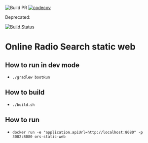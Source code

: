 ![Build PR](https://github.com/mkazinauskas/online-radio-search-static-web/workflows/Build%20PR/badge.svg?branch=master)
[![codecov](https://codecov.io/gh/mkazinauskas/online-radio-search-static-web/branch/master/graph/badge.svg)](https://codecov.io/gh/mkazinauskas/online-radio-search-static-web)

Deprecated:

[![Build Status](https://travis-ci.com/mkazinauskas/online-radio-search-static-web.svg?branch=master)](https://travis-ci.com/mkazinauskas/online-radio-search-static-web)

# Online Radio Search static web

## How to run in dev mode
* `./gradlew bootRun`

## How to build
* `./build.sh`

## How to run
* `docker run -e "application.apiUrl=http://localhost:8080" -p 3002:8080 ors-static-web`
